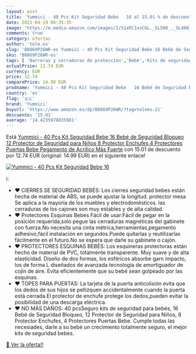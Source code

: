 ```yaml
---
layout: post
title: 'Yummici - 40 Pcs Kit Seguridad Bebe   16 al 15.01 % de descuento'
date: 2021-04-19 08:35:35
image: 'https://m.media-amazon.com/images/I/51xRC1nsCbL._SL500_._SL400_.jpg'
comments: true
category: ofertas
author: 'tole.es'
slug: 'B0869P26WR-es Yummici - 40 Pcs Kit Seguridad Bebe 16 Bebé de Seguridad...'
sku: 'B0869P26WR-es'
tags: [ 'Barreras y cerraduras de protección','Bebé','Kits de seguridad','Seguridad','bebe','bebé','yummici', ]
actualPrice: 12.74 EUR
currency: EUR
price: 12.74
comparePrice: 14.99 EUR
prodname: 'Yummici - 40 Pcs Kit Seguridad Bebe   16 Bebé de Seguridad Bloqueo  12 Protector de Seguridad para Niños  8 Protector Enchufes  4 Protectores Puertas Bebe   Pegamento de Acrílico Más Fuerte'
country: 'es'
flag: '🇪🇸'
brand: 'Yummici'
buyurl: 'https://www.amazon.es/dp/B0869P26WR/?tag=tolees-21'
descuento: '15.01'
average: '14.4235978835981'
---
```


Está [Yummici - 40 Pcs Kit Seguridad Bebe   16 Bebé de Seguridad Bloqueo  12 Protector de Seguridad para Niños  8 Protector Enchufes  4 Protectores Puertas Bebe   Pegamento de Acrílico Más Fuerte](https://www.amazon.es/dp/B0869P26WR/?tag=tolees-21) con 15.01 de descuento por 12.74 EUR (original: 14.99 EUR) en el siguiente enlace!

[![Yummici - 40 Pcs Kit Seguridad Bebe   16](https://m.media-amazon.com/images/I/51xRC1nsCbL._SL500_._SL400_.jpg)](https://www.amazon.es/dp/B0869P26WR/?tag=tolees-21)

ℹ️:

- ❤ CIERRES SE SEGURIDAD BEBÉS: Los cierres seguridad bebes están hecha de material de ABS, se puede ajustar la longitud. protector mesa Se aplica a la mayoría de los muebles y electrodomésticos. las cerraduras de los cajones son muy estables y de alta calidad.
- ❤ Protectores Esquinas Bebes Fácil de usar:Fácil de pegar en la posición requerida,solo pegue las cerraduras magnéticas del gabinete con fuerza.No necesita una cinta métrica,herramientas,pegamento adhesivo,fácil instalación en segundos.Puede quitarlas y reutilizarlas fácilmente en el futuro.No se espera que dañe su gabinete o cajón.
- ❤ PROTECTORES ESQUINAS BEBÉS: Los esquineras protectoras están hecho de material de PVC, totalmente transparente. Muy suave y de alta elasticidad. Diseño de dos formas, los esféricos absorbe garn impacto, los de forma L diseñados de avanzada tecnología de amortiguador de cojín de aire. Evita eficientemente que su bebé sean golpeado por las esquinas.
- ❤ TOPES PARA PUERTAS: La tarjeta de la puerta anticolisión evita que los dedos de sus hijos se pellizquen accidentalmente cuando la puerta está cerrada.El protector de enchufe protege los dedos,pueden evitar la posibilidad de una descarga eléctrica.
- ❤ NO MÁS DAÑOS: 40 pcsSeguro kits de seguridad para bebés, 16 Bebé de Seguridad Bloqueo, 12 Protector de Seguridad para Niños, 8 Protector Enchufes, 4 Protectores Puertas Bebe. Cumple todas las necesiades, darle a su bebé un crecimiento totalmente seguro, el mejor kits de seguridad bebes.

[🛒 Ver la oferta!!](https://www.amazon.es/dp/B0869P26WR/?tag=tolees-21)
